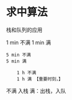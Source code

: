 # 求中算法

栈和队列的应用


1 min 不满
1 min 满

    5 min 不满
    5 min 满
    
        1 h 不满
        1 h 满 【重要时刻，】

不满 入栈
满：出栈，入队
